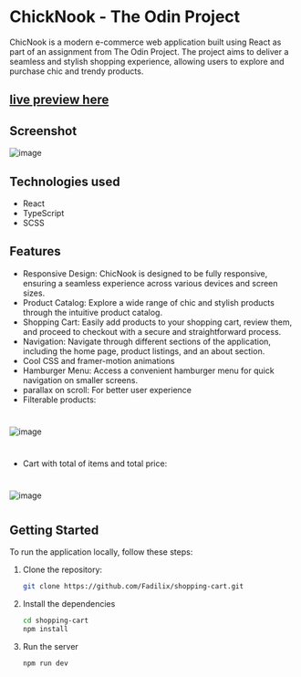 # ChickNook - The Odin Project
ChicNook is a modern e-commerce web application built using React as part of an assignment from The Odin Project. The project aims to deliver a seamless and stylish shopping experience, allowing users to explore and purchase chic and trendy products.
## [live preview here](https://shopping-cart-nu-dun.vercel.app/)
## Screenshot
![image](https://github.com/Fadilix/shopping-cart/assets/121851593/734bc291-4aa0-4b5f-9716-66d8f1f6fe84)

## Technologies used
- React
- TypeScript
- SCSS

## Features
- Responsive Design: ChicNook is designed to be fully responsive, ensuring a seamless experience across various devices and screen sizes.
- Product Catalog: Explore a wide range of chic and stylish products through the intuitive product catalog.
- Shopping Cart: Easily add products to your shopping cart, review them, and proceed to checkout with a secure and straightforward process.
- Navigation: Navigate through different sections of the application, including the home page, product listings, and an about section.
- Cool CSS and framer-motion animations
- Hamburger Menu: Access a convenient hamburger menu for quick navigation on smaller screens.
- parallax on scroll: For better user experience
- Filterable products:
#
![image](https://github.com/Fadilix/shopping-cart/assets/121851593/8643ed25-3896-43b8-a42d-81c1033571e9)


#


- Cart with total of items and total price:


#

![image](https://github.com/Fadilix/shopping-cart/assets/121851593/5b9809d5-7ef4-49b0-a677-643c0cc4fc00)

#

## Getting Started
To run the application locally, follow these steps:
1. Clone the repository:
   ```bash
   git clone https://github.com/Fadilix/shopping-cart.git
   ```
2. Install the dependencies
   ```bash
   cd shopping-cart
   npm install
   ```
3. Run the server
   ```bash
   npm run dev
   ```
#
